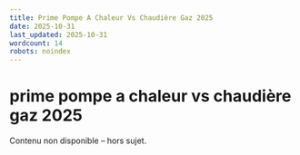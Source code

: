 ```yaml
---
title: Prime Pompe A Chaleur Vs Chaudière Gaz 2025
date: 2025-10-31
last_updated: 2025-10-31
wordcount: 14
robots: noindex
---
```


# prime pompe a chaleur vs chaudière gaz 2025

Contenu non disponible – hors sujet.